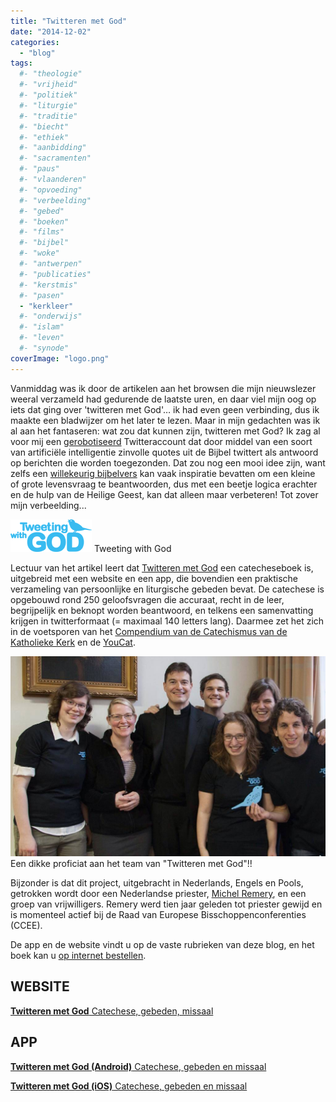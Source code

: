 ```yaml
---
title: "Twitteren met God"
date: "2014-12-02"
categories: 
  - "blog"
tags:
  #- "theologie"
  #- "vrijheid"
  #- "politiek"
  #- "liturgie"
  #- "traditie"
  #- "biecht"
  #- "ethiek"
  #- "aanbidding"
  #- "sacramenten"
  #- "paus"
  #- "vlaanderen"
  #- "opvoeding"
  #- "verbeelding"
  #- "gebed"
  #- "boeken"
  #- "films"
  #- "bijbel"
  #- "woke"
  #- "antwerpen"
  #- "publicaties"
  #- "kerstmis"
  #- "pasen"
  - "kerkleer"
  #- "onderwijs"
  #- "islam"
  #- "leven"
  #- "synode"
coverImage: "logo.png"
---
```


Vanmiddag was ik door de artikelen aan het browsen die mijn nieuwslezer weeral verzameld had gedurende de laatste uren, en daar viel mijn oog op iets dat ging over 'twitteren met God'… ik had even geen verbinding, dus ik maakte een bladwijzer om het later te lezen. Maar in mijn gedachten was ik al aan het fantaseren: wat zou dat kunnen zijn, twitteren met God? Ik zag al voor mij een [gerobotiseerd](http://en.wikipedia.org/wiki/ELIZA) Twitteraccount dat door middel van een soort van artificiële intelligentie zinvolle quotes uit de Bijbel twittert als antwoord op berichten die worden toegezonden. Dat zou nog een mooi idee zijn, want zelfs een [willekeurig bijbelvers](https://www.google.be/search?sourceid=chrome-psyapi2&ion=1&espv=2&es_th=1&ie=UTF-8&q=random%20bible%20verse) kan vaak inspiratie bevatten om een kleine of grote levensvraag te beantwoorden, dus met een beetje logica erachter en de hulp van de Heilige Geest, kan dat alleen maar verbeteren! Tot zover mijn verbeelding...

[![Tweeting with God](images/logo.png)](http://www.tweetingwithgod.com/) Tweeting with God

Lectuur van het artikel leert dat [Twitteren met God](http://www.tweetingwithgod.com/nl) een catecheseboek is, uitgebreid met een website en een app, die bovendien een praktische verzameling van persoonlijke en liturgische gebeden bevat. De catechese is opgebouwd rond 250 geloofsvragen die accuraat, recht in de leer, begrijpelijk en beknopt worden beantwoord, en telkens een samenvatting krijgen in twitterformaat (= maximaal 140 letters lang). Daarmee zet het zich in de voetsporen van het [Compendium van de Catechismus van de Katholieke Kerk](http://rkdocumenten.nl/rkdocs/index.php?mi=600&doc=663) en de [YouCat](http://rkdocumenten.nl/rkdocs/index.php?mi=600&doc=4005).

[![Een dikke proficiat aan het team van "Twitteren met God"!!](images/team.jpg?w=300)](https://twitter.com/TweetingwGOD) Een dikke proficiat aan het team van "Twitteren met God"!!

Bijzonder is dat dit project, uitgebracht in Nederlands, Engels en Pools, getrokken wordt door een Nederlandse priester, [Michel Remery](https://twitter.com/FrMichelRemery), en een groep van vrijwilligers. Remery werd tien jaar geleden tot priester gewijd en is momenteel actief bij de Raad van Europese Bisschoppenconferenties (CCEE).

De app en de website vindt u op de vaste rubrieken van deze blog, en het boek kan u [op internet bestellen](https://www.tweetingwithgod.com/en/content/order-your-own-copy-book).

## WEBSITE

[**Twitteren met God** Catechese, gebeden, missaal](http://www.tweetingwithgod.com/nl)



## APP

[**Twitteren met God (Android)** Catechese, gebeden en missaal](https://play.google.com/store/apps/details?id=com.twg.app)

[**Twitteren met God (iOS)** Catechese, gebeden en missaal](https://itunes.apple.com/nl/app/tweeting-with-god/id939530303?mt=8&uo=4)
